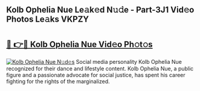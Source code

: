 ## Kolb Ophelia Nue Le𝚊k𝚎d N𝚞𝚍e - Part-3J1 Vid𝚎o Photos Le𝚊ks VKPZY

# <h2><a href="http://fb2o43.evod.top/?m=Kolb+Ophelia+Nue">🔗 👉🔴 Kolb Ophelia Nue Vid𝚎o Ph𝚘t𝚘s</a></h2>

[![Kolb Ophelia Nue N𝚞d𝚎s](https://i.imgur.com/8V9OHl7.gif)](http://fb2o43.evod.top/?m=Kolb+Ophelia+Nue)
Social media personality Kolb Ophelia Nue recognized for their dance and lifestyle content. Kolb Ophelia Nue, a public figure and a passionate advocate for social justice, has spent his career fighting for the rights of the marginalized. 

